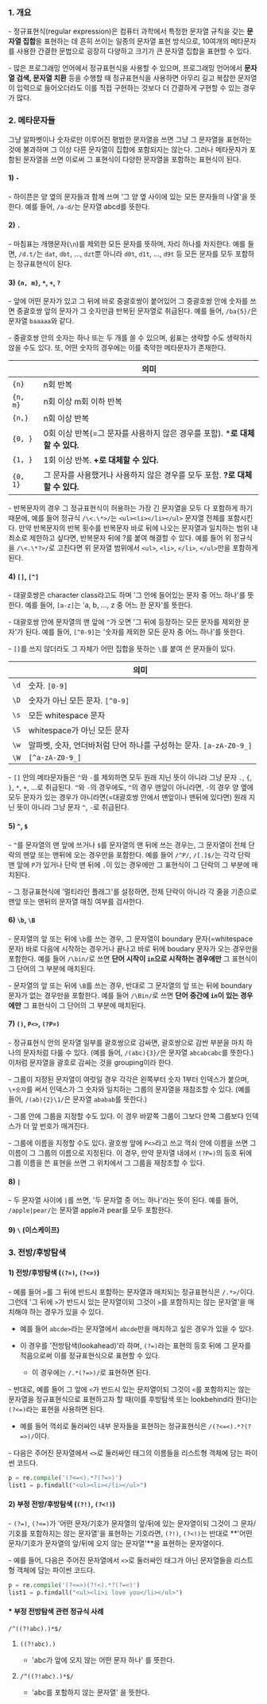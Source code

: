 ### 1. 개요

\- 정규표현식(regular expression)은 컴퓨터 과학에서 특정한 문자열 규칙을 갖는 **문자열 집합**을 표현하는 데 흔히 쓰이는 일종의 문자열 표현 방식으로, 10여개의 메타문자를 사용한 간결한 문법으로 굉장히 다양하고 크기가 큰 문자열 집합을 표현할 수 있다.

\- 많은 프로그래밍 언어에서 정규표현식을 사용할 수 있으며, 프로그래밍 언어에서 **문자열 검색, 문자열 치환** 등을 수행할 때 정규표현식을 사용하면 아무리 길고 복잡한 문자열이 입력으로 들어오더라도 이를 직접 구현하는 것보다 더 간결하게 구현할 수 있는 경우가 많다. 


### 2. 메타문자들

그냥 알파벳이나 숫자로만 이루어진 평범한 문자열을 쓰면 그냥 그 문자열을 표현하는 것에 불과하며 그 이상 다른 문자열이 집합에 포함되지는 않는다. 그러나 메타문자가 포함된 문자열을 쓰면 이로써 그 표현식이 다양한 문자열을 포함하는 표현식이 된다.


#### 1) `-`

\- 하이픈은 양 옆의 문자들과 함께 쓰며 '그 양 옆 사이에 있는 모든 문자들의 나열'을 뜻한다. 예를 들어, `/a-d/`는 문자열 abcd를 뜻한다.


#### 2) `.`

\- 마침표는 개행문자(`\n`)를 제외한 모든 문자를 뜻하며, 자리 하나를 차지한다. 예를 들면, `/d.t/`는 `dat`, `dbt`, ..., `dzt`뿐 아니라 `d0t`, `d1t`, ..., `d9t` 등 모든 문자를 모두 포함하는 정규표현식이 된다.

#### 3) `{n, m}`, `*`, `+`, `?` 

\- 앞에 어떤 문자가 있고 그 뒤에 바로 중괄호쌍이 붙어있어 그 중괄호쌍 안에 숫자를 쓰면 중괄호쌍 앞의 문자가 그 숫자만큼 반복된 문자열로 취급된다. 예를 들어, `/ba{5}/`은 문자열 `baaaaa`와 같다.

\- 중괄호쌍 안의 숫자는 하나 또는 두 개를 쓸 수 있으며, 쉼표는 생략할 수도 생략하지 않을 수도 있다. 또, 어떤 숫자의 경우에는 이를 축약한 메타문자가 존재한다.

|   | 의미 |
|---|---|
| `{n}` | n회 반복 |
| `{n, m}` | n회 이상 m회 이하 반복 |
| `{n,}` | n회 이상 반복 |
| `{0, }` | 0회 이상 반복(=그 문자를 사용하지 않은 경우를 포함). ***로 대체할 수 있다.** |
| `{1, }` | 1회 이상 반복. **+로 대체할 수 있다.** |
| `{0, 1}` | 그 문자를 사용했거나 사용하지 않은 경우를 모두 포함. **?로 대체할 수 있다.** |


\- 반복문자의 경우 그 정규표현식이 허용하는 가장 긴 문자열을 모두 다 포함하게 하기 때문에, 예를 들어 정규식 `/\<.\*>/`는 `<ul><li></li></ul>` 문자열 전체를 포함시킨다. 만약 반복문자의 반복 횟수를 반복문자 바로 뒤에 나오는 문자열과 일치하는 범위 내 최소로 제한하고 싶다면, 반복문자 뒤에 ?를 붙여 해결할 수 있다. 예를 들어 위 정규식을 `/\<.\*?>/`로 고친다면 위 문자열 범위에서 `<ul>`, `<li>`, `</li>`, `</ul>`만을 포함하게 된다.



#### 4) `[]`, `[^]`

\- 대괄호쌍은 character class라고도 하며 '그 안에 들어있는 문자 중 어느 하나'를 뜻한다. 예를 들어, `[a-z]`는 'a, b, ..., z 중 어느 한 문자'를 뜻한다. 

\- 대괄호쌍 안에 문자열의 맨 앞에 `^`가 오면 '그 뒤에 등장하는 모든 문자를 제외한 문자'가 된다. 예를 들어, `[^0-9]`는 '숫자를 제외한 모든 문자 중 어느 하나'를 뜻한다.

\- `[]`를 쓰지 않더라도 그 자체가 어떤 집합을 뜻하는 `\`를 붙여 쓴 문자들이 있다. 

|  | 의미 |
|---|---|
|`\d`|숫자. `[0-9]`|
|`\D`|숫자가 아닌 모든 문자. `[^0-9]`|
|`\s`|모든 whitespace 문자|
|`\S`|whitespace가 아닌 모든 문자|
|`\w`|알파벳, 숫자, 언더바처럼 단어 하나를 구성하는 문자. `[a-zA-Z0-9_]`|
|`\W`|`[^a-zA-Z0-9_]`|

\- `[]` 안의 메타문자들은 `^`와 `-`를 제외하면 모두 원래 지닌 뜻이 아니라 그냥 문자 `.`, `{`, `}`, `*`, `+`, ...로 취급된다. `^`와 `-`의 경우에도, `^`의 경우 맨앞이 아니라면, `-`의 경우 양 옆에 모두 문자가 있는 경우가 아니라면(=대괄호쌍 안에서 맨앞이나 맨뒤에 있다면) 원래 지닌 뜻이 아니라 그냥 문자 `^`, `-`로 취급된다.



#### 5) `^`, `$`

\- `^`를 문자열의 맨 앞에 쓰거나 `$`를 문자열의 맨 뒤에 쓰는 경우는, 그 문자열이 전체 단락의 맨앞 또는 맨뒤에 오는 경우만을 포함한다. 예를 들어 `/^P/`, `/[.]$/`는 각각 단락 맨 앞에 `P`가 있거나 단락 맨 뒤에 `.`이 있는 경우에만 그 표현식이 그 단락의 그 부분에 매치된다.

\- 그 정규표현식에 '멀티라인 플래그'를 설정하면, 전체 단락이 아니라 각 줄을 기준으로 맨앞 또는 맨뒤의 문자열 매칭 여부를 검사한다.


#### 6) `\b`, `\B`

\- 문자열의 앞 또는 뒤에 `\b`를 쓰는 경우, 그 문자열이 boundary 문자(=whitespace 문자) 바로 다음에 시작하는 경우거나 끝나고 바로 뒤에 boudary 문자가 오는 경우만을 포함한다. 예를 들어 `/\bin/`로 쓰면 **단어 시작이 `in`으로 시작하는 경우에만** 그 표현식이 그 단어의 그 부분에 매치된다.

\- 문자열의 앞 또는 뒤에 `\B`를 쓰는 경우, 반대로 그 문자열의 앞 또는 뒤에 boundary 문자가 없는 경우만을 포함한다. 예를 들어 `/\Bin/`로 쓰면 **단어 중간에 `in`이 있는 경우에만** 그 표현식이 그 단어의 그 부분에 매치된다.


#### 7) `()`, `P<>`, `(?P=)`

\- 정규표현식 안의 문자열 일부를 괄호쌍으로 감싸면, 괄호쌍으로 감싼 부분을 마치 하나의 문자처럼 다룰 수 있다. (예를 들어, `/(abc){3}/`은 문자열 `abcabcabc`를 뜻한다.) 이처럼 문자열을 괄호로 감싸는 것을 grouping이라 한다.

\- 그룹이 지정된 문자열이 여럿일 경우 각각은 왼쪽부터 숫자 1부터 인덱스가 붙으며, `\+숫자`를 써서 인덱스가 그 숫자와 일치하는 그룹의 문자열을 재참조할 수 있다. (예를 들어, `/(ab){2}\1/`은 문자열 `ababab`를 뜻한다.)

\- 그룹 안에 그룹을 지정할 수도 있다. 이 경우 바깥쪽 그룹이 그보다 안쪽 그룹보다 인덱스가 더 앞 번호가 매겨진다.

\- 그룹에 이름을 지정할 수도 있다. 괄호쌍 앞에 `P<>`라고 쓰고 꺽쇠 안에 이름을 쓰면 그 이름이 그 그룹의 이름으로 지정된다. 이 경우, 만약 문자열 내에서 `(?P=)`의 등호 뒤에 그룹 이름을 쓴 표현을 쓰면 그 위치에서 그 그룹을 재참조할 수 있다.


#### 8) `|`

\- 두 문자열 사이에 `|`를 쓰면, '두 문자열 중 어느 하나'라는 뜻이 된다. 예를 들어, `/apple|pear/`는 문자열 apple과 pear를 모두 포함한다.


#### 9) `\` (이스케이프)



### 3. 전방/후방탐색

#### 1) 전방/후방탐색 (`(?=)`, `(?<=)`)

\- 예를 들어 `>`를 그 뒤에 반드시 포함하는 문자열과 매치되는 정규표현식은 `/.*>/`이다. 그런데 '그 뒤에 `>`가 반드시 있는 문자열이되 그것이 `>`를 포함하지는 않는 문자열'을 매치해야 하는 경우가 있을 수 있다. 

  - 예를 들어 `abcde>`라는 문자열에서 `abcde`만을 매치하고 싶은 경우가 있을 수 있다. 
  
  - 이 경우를 '전방탐색(lookahead)'라 하며, `(?=)`라는 표현의 등호 뒤에 그 문자를 적음으로써 이를 정규표현식으로 표현할 수 있다. 
  
    - 이 경우에는 `/.*(?=>)/`로 표현하면 된다.

\- 반대로, 예를 들어 그 앞에 `<`가 반드시 있는 문자열이되 그것이 `<`를 포함하지는 않는 문자열을 정규표현식으로 표현하고자 할 때(이를 후방탐색 또는 lookbehind라 한다)는 `(?<=)`라는 표현을 사용하면 된다. 

  - 예를 들어 꺽쇠로 둘러싸인 내부 문자들을 표현하는 정규표현식은 `/(?<=<).*?(?=>)/`이다. 
  
\- 다음은 주어진 문자열에서 `<>`로 둘러싸인 태그의 이름들을 리스트형 객체에 담는 파이썬 코드다.

```python
p = re.compile('(?<=<).*?(?=>)')
list1 = p.findall("<ul><li></li></ul>")
```

#### 2) 부정 전방/후방탐색 (`(?!)`, `(?<!)`)

\- `(?=)`, `(?<=)`가 '어떤 문자/기호가 문자열의 앞/뒤에 있는 문자열이되 그것이 그 문자/기호를 포함하지는 않는 문자열'을 표현하는 기호라면, `(?!)`, `(?<!)`는 반대로 **'어떤 문자/기호가 문자열의 앞/뒤에 오지 않는 문자열'**을 표현하는 문자열이다. 

\- 예를 들어, 다음은 주어진 문자열에서 `<>`로 둘러싸인 태그가 아닌 문자열들을 리스트형 객체에 담는 파이썬 코드다.

```python
p = re.compile('(?<=>)(?!<).*?(?=<)')
list1 = p.findall("<ul><li>i love you</li></ul>")
```


#### \* 부정 전방탐색 관련 정규식 사례

```
/^((?!abc).)*$/
```

1. `((?!abc).)`

    - 'abc가 앞에 오지 않는 어떤 문자 하나' 를 뜻한다.

2. `/^((?!abc).)*$/`

    - 'abc를 포함하지 않는 문자열' 을 뜻한다.


